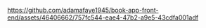 







https://github.com/adamafaye1945/book-app-front-end/assets/46406662/757fc544-eae4-47b2-a9e5-43cdfa001adf


